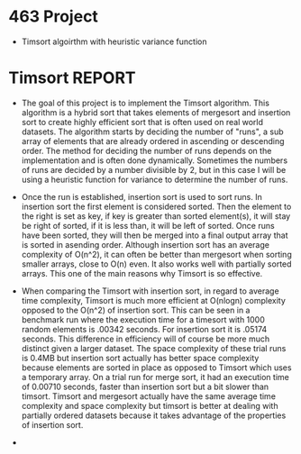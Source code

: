 # 463 Project 
- Timsort algoirthm with heuristic variance function


# Timsort REPORT

- The goal of this project is to implement the Timsort algorithm. This algorithm is a hybrid sort that takes elements
of mergesort and insertion sort to create highly efficient sort that is often used on real world datasets.
The algorithm starts by deciding the number of "runs", a sub array of elements that are already ordered
in ascending or descending order. The method for deciding the number of runs depends on the implementation
and is often done dynamically. Sometimes the numbers of runs are decided by a number divisible by 2, 
but in this case I will be using a heuristic function for variance to determine the number of runs.

- Once the run is established, insertion sort is used to sort runs. In insertion sort the first element 
is considered sorted. Then the element to the right is set as key, if key is greater than sorted element(s),
it will stay be right of sorted, if it is less than, it will be left of sorted. Once runs have been sorted,
they will then be merged into a final output array that is sorted in asending order. Although insertion
sort has an average complexity of O(n^2), it can often be better than mergesort when sorting smaller
arrays, close to O(n) even. It also works well with partially sorted arrays. This one of the main
reasons why Timsort is so effective.

- When comparing the Timsort with insertion sort, in regard to average time complexity, Timsort is much more
efficient at O(nlogn) complexity opposed to the O(n^2) of insertion sort. This can be seen in a benchmark
run where the execution time for a timesort with 1000 random elements is .00342 seconds. For insertion sort
it is .05174 seconds. This difference in efficiency will of course be more much distinct given a larger
dataset. The space complexity of these trial runs is 0.4MB but insertion sort actually has better space
complexity because elements are sorted in place as opposed to Timsort which uses a temporary array.
On a trial run for merge sort, it had an execution time of 0.00710 seconds, faster than insertion sort but
a bit slower than timsort. Timsort and mergesort actually have the same average time complexity and 
space complexity but timsort is better at dealing with partially ordered datasets because it takes
advantage of the properties of insertion sort. 



-

